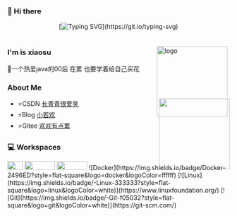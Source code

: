 
### 👋 Hi there
<div align="center">
     
[![Typing SVG](https://readme-typing-svg.demolab.com?font=Fira+Code&pause=1000&width=580&lines=Surviving+the+low+valley+and+thriving+to+emerge.)](https://git.io/typing-svg)




<img src="https://camo.githubusercontent.com/82291b0fe831bfc6781e07fc5090cbd0a8b912bb8b8d4fec0696c881834f81ac/68747470733a2f2f70726f626f742e6d656469612f394575424971676170492e676966"
width="800"  height="3">

</div>

<img src="https://github-readme-stats.vercel.app/api?username=XiaoWanOfspace&show_icons=true" alt="logo" height="160" align="right" style="margin: 5px; margin-bottom: 20px;" />

### I'm is xiaosu
🌱一个热爱java的00后 在累 也要学着给自己买花


### About Me
- ⭐CSDN  [长青青很爱笑](https://blog.csdn.net/qq_40388413)
- ⚡Blog   [小若欢](https://www.cnblogs.com/aowan/)
- ⭐Gitee [欢欢有点累](https://gitee.com/ruanhuan666)




### 💻 Workspaces 

   <img src="http://mtw.so/5DJrfY" width="35" height="20">
   <img src="http://mtw.so/60i6OU" width="69" height="20">
     <img src="" width="69" height="20">
   ![Docker](https://img.shields.io/badge/Docker-2496ED?style=flat-square&logo=docker&logoColor=ffffff)
   [![Linux](https://img.shields.io/badge/-Linux-333333?style=flat-square&logo=linux&logoColor=white)](https://www.linuxfoundation.org/)
   [![Git](https://img.shields.io/badge/-Git-f05032?style=flat-square&logo=git&logoColor=white)](https://git-scm.com/)
     <img src="https://github-readme-stats.vercel.app/api/top-langs/?username=anuraghazra&layout=compact" height="160" align="right" 
          style="margin-top:-250px;display:block;" />
 


